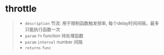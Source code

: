 # throttle

> - `description` 节流: 用于限制函数触发频率, 每个delay时间间隔，最多只能执行函数一次
> - `param` `fn` function 待处理函数
> - `param` `interval` number 间隔
> - `returns` `func`
